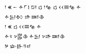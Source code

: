 <div class='block'>
<div class='line'>𒁹 𒌍 𒀸 𒅆𒇲𒋙 𒁶 𒌓 𒁹𒆚 𒌓 𒌋𒌋𒐍𒆚 𒅆</div>
<div class='line'>𒅆𒌨𒁴 𒈥𒌅𒆠</div>
<div class='line'>𒁹 𒌍 𒌓 𒌋𒌋𒐍𒆚 𒅆</div>
<div class='line'>𒅆𒂟 𒆳𒌵𒆠 𒅆𒌨 𒆳𒈥𒌅𒆠</div>
<div class='line'>𒃻 𒇽𒃲𒀀𒁀</div>
</div>